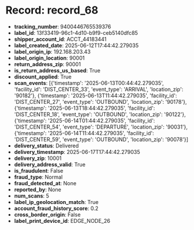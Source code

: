 # Record: record_68

- **tracking_number**: 9400446765539376
- **label_id**: 13f33419-96c1-4d10-b9f9-ceb5140dfc85
- **shipper_account_id**: ACCT_44183441
- **label_created_date**: 2025-06-12T17:44:42.279035
- **label_origin_ip**: 192.168.203.43
- **label_origin_location**: 90001
- **return_address_zip**: 90001
- **is_return_address_us_based**: True
- **discount_applied**: True
- **scan_events**: [{'timestamp': '2025-06-13T00:44:42.279035', 'facility_id': 'DIST_CENTER_33', 'event_type': 'ARRIVAL', 'location_zip': '90182'}, {'timestamp': '2025-06-13T11:44:42.279035', 'facility_id': 'DIST_CENTER_27', 'event_type': 'OUTBOUND', 'location_zip': '90178'}, {'timestamp': '2025-06-13T18:44:42.279035', 'facility_id': 'DIST_CENTER_18', 'event_type': 'OUTBOUND', 'location_zip': '90122'}, {'timestamp': '2025-06-14T01:44:42.279035', 'facility_id': 'DIST_CENTER_54', 'event_type': 'DEPARTURE', 'location_zip': '90031'}, {'timestamp': '2025-06-14T11:44:42.279035', 'facility_id': 'DIST_CENTER_59', 'event_type': 'OUTBOUND', 'location_zip': '90078'}]
- **delivery_status**: Delivered
- **delivery_timestamp**: 2025-06-17T17:44:42.279035
- **delivery_zip**: 10001
- **delivery_address_valid**: True
- **is_fraudulent**: False
- **fraud_type**: Normal
- **fraud_detected_at**: None
- **reported_by**: None
- **num_scans**: 5
- **label_ip_geolocation_match**: True
- **account_fraud_history_score**: 0.2
- **cross_border_origin**: False
- **label_print_device_id**: EDGE_NODE_26